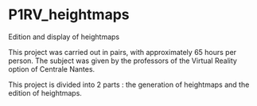 # P1RV_heightmaps
Edition and display of heightmaps

This project was carried out in pairs, with approximately 65 hours per person.
The subject was given by the professors of the Virtual Reality option of Centrale Nantes.

This project is divided into 2 parts : the generation of heightmaps and the edition of heightmaps.

